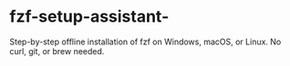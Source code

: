 # fzf-setup-assistant-
Step-by-step offline installation of fzf on Windows, macOS, or Linux. No curl, git, or brew needed.
